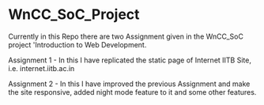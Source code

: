 # WnCC_SoC_Project

Currently in this Repo there are two Assignment given in the WnCC_SoC project 'Introduction to Web Development.

Assignment 1 - In this I have replicated the static page of Internet IITB Site, i.e. internet.iitb.ac.in

Assignment 2 - In this I have improved the previous Assignment and make the site responsive, added night mode feature to it and some other features.
